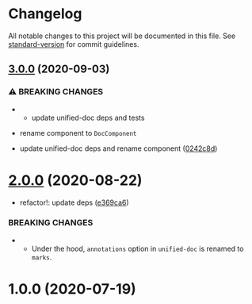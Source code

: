 # Changelog

All notable changes to this project will be documented in this file. See [standard-version](https://github.com/conventional-changelog/standard-version) for commit guidelines.

## [3.0.0](https://github.com/unified-doc/unified-doc-react/compare/v2.0.0...v3.0.0) (2020-09-03)


### ⚠ BREAKING CHANGES

* - update unified-doc deps and tests
- rename component to `DocComponent`

* update unified-doc deps and rename component ([0242c8d](https://github.com/unified-doc/unified-doc-react/commit/0242c8d4ed6cc9e17fb73cc863bfdff8d92173e8))

# [2.0.0](https://github.com/unified-doc/unified-doc-react/compare/v1.0.0...v2.0.0) (2020-08-22)


* refactor!: update deps ([e369ca6](https://github.com/unified-doc/unified-doc-react/commit/e369ca63c5b95519cffb4d7172456504d4230005))


### BREAKING CHANGES

* - Under the hood, `annotations` option in `unified-doc` is renamed to `marks`.



# 1.0.0 (2020-07-19)
